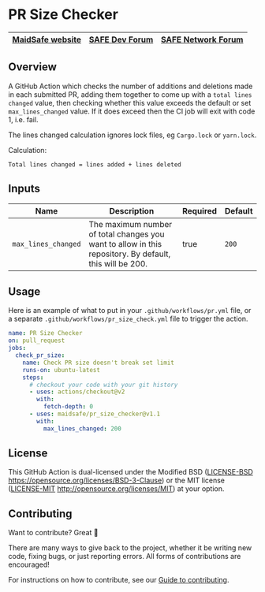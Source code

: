 # PR Size Checker

| [MaidSafe website](https://maidsafe.net) | [SAFE Dev Forum](https://forum.safedev.org) | [SAFE Network Forum](https://safenetforum.org) |
|:-------------------------------------:|:---------------------------------------:|:------------------------------------------:|

## Overview

A GitHub Action which checks the number of additions and deletions made in each submitted PR, adding them together to come up with a `total lines changed` value, then checking whether this value exceeds the default or set `max_lines_changed` value. If it does exceed then the CI job will exit with code 1, i.e. fail.

The lines changed calculation ignores lock files, eg `Cargo.lock` or `yarn.lock`.


Calculation:
```
Total lines changed = lines added + lines deleted
```

## Inputs

| Name                | Description                                                                                                           | Required | Default |
| ------------------- | --------------------------------------------------------------------------------------------------------------------- | -------- | ------- |
| `max_lines_changed` | The maximum number of total changes you want to allow in this repository. By default, this will be 200.               | true     | `200`   |

## Usage

Here is an example of what to put in your `.github/workflows/pr.yml` file, or a separate `.github/workflows/pr_size_check.yml` file to trigger the action.

```yaml
name: PR Size Checker
on: pull_request
jobs:
  check_pr_size:
    name: Check PR size doesn't break set limit
    runs-on: ubuntu-latest
    steps:
      # checkout your code with your git history
      - uses: actions/checkout@v2
        with:
          fetch-depth: 0
      - uses: maidsafe/pr_size_checker@v1.1
        with:
          max_lines_changed: 200
```

## License

This GitHub Action is dual-licensed under the Modified BSD ([LICENSE-BSD](LICENSE-BSD) https://opensource.org/licenses/BSD-3-Clause) or the MIT license ([LICENSE-MIT](LICENSE-MIT) http://opensource.org/licenses/MIT) at your option.

## Contributing

Want to contribute? Great :tada:

There are many ways to give back to the project, whether it be writing new code, fixing bugs, or just reporting errors. All forms of contributions are encouraged!

For instructions on how to contribute, see our [Guide to contributing](https://github.com/maidsafe/QA/blob/master/CONTRIBUTING.md).
